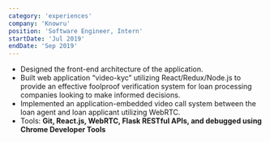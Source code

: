 ```yaml
---
category: 'experiences'
company: 'Knowru'
position: 'Software Engineer, Intern'
startDate: 'Jul 2019'
endDate: 'Sep 2019'
---
```


* Designed the front-end architecture of the application.
* Built web application “video-kyc” utilizing React/Redux/Node.js to provide an effective foolproof verification system for loan processing companies looking to make informed decisions.
* Implemented an application-embedded video call system between the loan agent and loan applicant utilizing WebRTC.
* Tools: **Git, React.js, WebRTC, Flask RESTful APIs, and debugged using Chrome Developer Tools**
